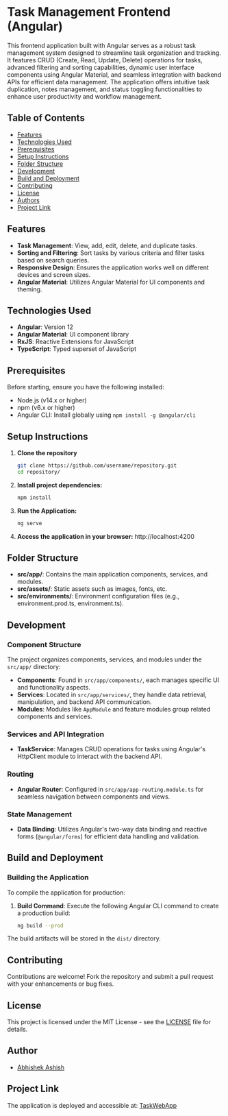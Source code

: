 # Task Management Frontend (Angular)

This frontend application built with Angular serves as a robust task management system designed to streamline task organization and tracking. It features CRUD (Create, Read, Update, Delete) operations for tasks, advanced filtering and sorting capabilities, dynamic user interface components using Angular Material, and seamless integration with backend APIs for efficient data management. The application offers intuitive task duplication, notes management, and status toggling functionalities to enhance user productivity and workflow management.


## Table of Contents
- [Features](#features)
- [Technologies Used](#technologies-used)
- [Prerequisites](#prerequisites)
- [Setup Instructions](#setup-instructions)
- [Folder Structure](#folder-structure)
- [Development](#development)
- [Build and Deployment](#build-and-deployment)
- [Contributing](#contributing)
- [License](#license)
- [Authors](#authors)
- [Project Link](#project-link)

## Features
- **Task Management**: View, add, edit, delete, and duplicate tasks.
- **Sorting and Filtering**: Sort tasks by various criteria and filter tasks based on search queries.
- **Responsive Design**: Ensures the application works well on different devices and screen sizes.
- **Angular Material**: Utilizes Angular Material for UI components and theming.

## Technologies Used
- **Angular**: Version 12
- **Angular Material**: UI component library
- **RxJS**: Reactive Extensions for JavaScript
- **TypeScript**: Typed superset of JavaScript

## Prerequisites
Before starting, ensure you have the following installed:
- Node.js (v14.x or higher)
- npm (v6.x or higher)
- Angular CLI: Install globally using `npm install -g @angular/cli`

## Setup Instructions
1. **Clone the repository**
   ```bash
   git clone https://github.com/username/repository.git
   cd repository/
2. **Install project dependencies:**
   ```bash
   npm install
3. **Run the Application:**
   ```bash
   ng serve
4. **Access the application in your browser:**
   http://localhost:4200

## Folder Structure

- **src/app/**: Contains the main application components, services, and modules.
- **src/assets/**: Static assets such as images, fonts, etc.
- **src/environments/**: Environment configuration files (e.g., environment.prod.ts, environment.ts).

## Development

### Component Structure

The project organizes components, services, and modules under the `src/app/` directory:

- **Components**: Found in `src/app/components/`, each manages specific UI and functionality aspects.
- **Services**: Located in `src/app/services/`, they handle data retrieval, manipulation, and backend API communication.
- **Modules**: Modules like `AppModule` and feature modules group related components and services.

### Services and API Integration

- **TaskService**: Manages CRUD operations for tasks using Angular's HttpClient module to interact with the backend API.

### Routing

- **Angular Router**: Configured in `src/app/app-routing.module.ts` for seamless navigation between components and views.

### State Management

- **Data Binding**: Utilizes Angular's two-way data binding and reactive forms (`@angular/forms`) for efficient data handling and validation.

## Build and Deployment

### Building the Application

To compile the application for production:

1. **Build Command**: Execute the following Angular CLI command to create a production build:
   ```bash
   ng build --prod
  The build artifacts will be stored in the `dist/` directory.

## Contributing

Contributions are welcome! Fork the repository and submit a pull request with your enhancements or bug fixes.

## License

This project is licensed under the MIT License - see the [LICENSE](LICENSE) file for details.

## Author

- [Abhishek Ashish](https://github.com/abhishish3960)


## Project Link

The application is deployed and accessible at: [TaskWebApp](https://taskwebapp.netlify.app)
